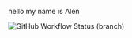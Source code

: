 hello my name is Alen

![GitHub Workflow Status (branch)](https://img.shields.io/github/actions/workflow/status/AlenSabu123/sem/main.yml?branch=master)